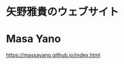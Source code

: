 # 矢野雅貴のウェブサイト
# Masa Yano
<a href="https://massayano.github.io/index.html">https://massayano.github.io/index.html</a>
